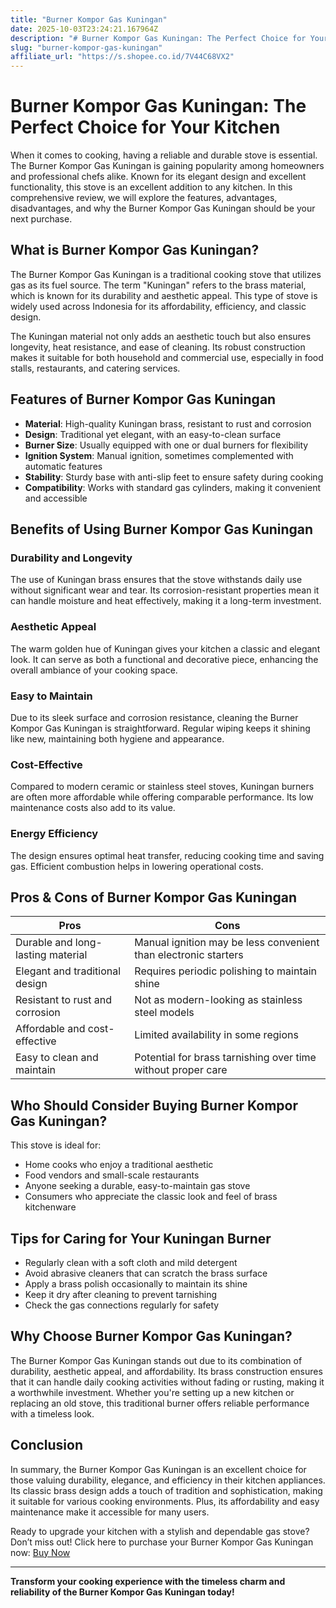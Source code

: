 ```yaml
---
title: "Burner Kompor Gas Kuningan"
date: 2025-10-03T23:24:21.167964Z
description: "# Burner Kompor Gas Kuningan: The Perfect Choice for Your Kitchen..."
slug: "burner-kompor-gas-kuningan"
affiliate_url: "https://s.shopee.co.id/7V44C68VX2"
---
```

# Burner Kompor Gas Kuningan: The Perfect Choice for Your Kitchen

When it comes to cooking, having a reliable and durable stove is essential. The Burner Kompor Gas Kuningan is gaining popularity among homeowners and professional chefs alike. Known for its elegant design and excellent functionality, this stove is an excellent addition to any kitchen. In this comprehensive review, we will explore the features, advantages, disadvantages, and why the Burner Kompor Gas Kuningan should be your next purchase.

## What is Burner Kompor Gas Kuningan?

The Burner Kompor Gas Kuningan is a traditional cooking stove that utilizes gas as its fuel source. The term "Kuningan" refers to the brass material, which is known for its durability and aesthetic appeal. This type of stove is widely used across Indonesia for its affordability, efficiency, and classic design.

The Kuningan material not only adds an aesthetic touch but also ensures longevity, heat resistance, and ease of cleaning. Its robust construction makes it suitable for both household and commercial use, especially in food stalls, restaurants, and catering services.

## Features of Burner Kompor Gas Kuningan

- **Material**: High-quality Kuningan brass, resistant to rust and corrosion
- **Design**: Traditional yet elegant, with an easy-to-clean surface
- **Burner Size**: Usually equipped with one or dual burners for flexibility
- **Ignition System**: Manual ignition, sometimes complemented with automatic features
- **Stability**: Sturdy base with anti-slip feet to ensure safety during cooking
- **Compatibility**: Works with standard gas cylinders, making it convenient and accessible

## Benefits of Using Burner Kompor Gas Kuningan

### Durability and Longevity

The use of Kuningan brass ensures that the stove withstands daily use without significant wear and tear. Its corrosion-resistant properties mean it can handle moisture and heat effectively, making it a long-term investment.

### Aesthetic Appeal

The warm golden hue of Kuningan gives your kitchen a classic and elegant look. It can serve as both a functional and decorative piece, enhancing the overall ambiance of your cooking space.

### Easy to Maintain

Due to its sleek surface and corrosion resistance, cleaning the Burner Kompor Gas Kuningan is straightforward. Regular wiping keeps it shining like new, maintaining both hygiene and appearance.

### Cost-Effective

Compared to modern ceramic or stainless steel stoves, Kuningan burners are often more affordable while offering comparable performance. Its low maintenance costs also add to its value.

### Energy Efficiency

The design ensures optimal heat transfer, reducing cooking time and saving gas. Efficient combustion helps in lowering operational costs.

## Pros & Cons of Burner Kompor Gas Kuningan

| **Pros** | **Cons** |
|------------|-------------|
| Durable and long-lasting material | Manual ignition may be less convenient than electronic starters |
| Elegant and traditional design | Requires periodic polishing to maintain shine |
| Resistant to rust and corrosion | Not as modern-looking as stainless steel models |
| Affordable and cost-effective | Limited availability in some regions |
| Easy to clean and maintain | Potential for brass tarnishing over time without proper care |

## Who Should Consider Buying Burner Kompor Gas Kuningan?

This stove is ideal for:

- Home cooks who enjoy a traditional aesthetic
- Food vendors and small-scale restaurants
- Anyone seeking a durable, easy-to-maintain gas stove
- Consumers who appreciate the classic look and feel of brass kitchenware

## Tips for Caring for Your Kuningan Burner

- Regularly clean with a soft cloth and mild detergent
- Avoid abrasive cleaners that can scratch the brass surface
- Apply a brass polish occasionally to maintain its shine
- Keep it dry after cleaning to prevent tarnishing
- Check the gas connections regularly for safety

## Why Choose Burner Kompor Gas Kuningan?

The Burner Kompor Gas Kuningan stands out due to its combination of durability, aesthetic appeal, and affordability. Its brass construction ensures that it can handle daily cooking activities without fading or rusting, making it a worthwhile investment. Whether you're setting up a new kitchen or replacing an old stove, this traditional burner offers reliable performance with a timeless look.

## Conclusion

In summary, the Burner Kompor Gas Kuningan is an excellent choice for those valuing durability, elegance, and efficiency in their kitchen appliances. Its classic brass design adds a touch of tradition and sophistication, making it suitable for various cooking environments. Plus, its affordability and easy maintenance make it accessible for many users.

Ready to upgrade your kitchen with a stylish and dependable gas stove? Don’t miss out! Click here to purchase your Burner Kompor Gas Kuningan now: [Buy Now](https://s.shopee.co.id/7V44C68VX2)

---

**Transform your cooking experience with the timeless charm and reliability of the Burner Kompor Gas Kuningan today!**